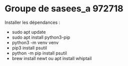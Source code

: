 # Groupe de sasees_a 972718

Installer les dépendances :

- sudo apt update
- sudo apt install python3-pip
- python3 -m venv venv
- pip3 install psutil
- python -m pip install psutil
- brew install newt ou apt install whiptail
